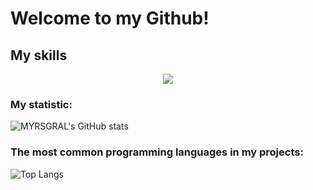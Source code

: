 # Welcome to my Github!

## My skills

<p align="center">
  <a href="https://skillicons.dev">
    <img src="https://skillicons.dev/icons?i=git,github,py,rust,docker,bots,mongodb,arch, postgres" />
  </a>
</p>

### My statistic:

![MYRSGRAL's GitHub stats](https://github-readme-stats.vercel.app/api?username=MYRSGRAL&theme=github_dark)

### The most common programming languages in my projects:

![Top Langs](https://github-readme-stats.vercel.app/api/top-langs/?username=MYRSGRAL&layout=compact&theme=github_dark)



